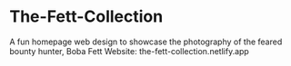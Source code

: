 # The-Fett-Collection
A fun homepage web design to showcase the photography of the feared bounty hunter, Boba Fett
Website: the-fett-collection.netlify.app
